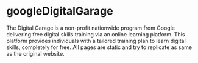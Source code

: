 # googleDigitalGarage
The Digital Garage is a non-profit nationwide program from Google delivering free digital skills training via an online learning platform. This platform provides individuals with a tailored training plan to learn digital skills, completely for free. All pages are static and try to replicate as same as the original website.
